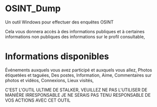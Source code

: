 OSINT_Dump
====================

Un outil Windows pour effectuer des enquêtes OSINT

Cela vous donnera accès à des informations publiques et à certaines informations non publiques
des informations sur le profil consultable,

Informations disponibles
======================

Événements auxquels vous avez participé et auxquels vous allez,
Photos étiquetées et taguées,
Des postes,
Information,
Aime,
Commentaires sur photos et vidéos,
Connexions,
Lieux visités,


C'EST L'OUTIL ULTIME DE STALKER,
VEUILLEZ NE PAS L'UTILISER DE MANIÈRE IRRESPONSABLE
JE NE SERAIS PAS TENU RESPONSABLE DE VOS ACTIONS AVEC CET OUTIL
